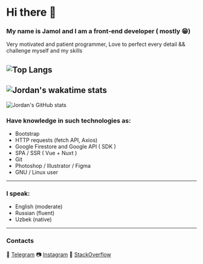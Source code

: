 # Hi there 👋

### My name is Jamol and I am a front-end developer ( mostly 😁)
Very motivated and patient programmer,
Love to perfect every detail && challenge myself and my skills

![Top Langs](https://github-readme-stats.vercel.app/api/top-langs/?username=random-jordan)
------
![Jordan's wakatime stats](https://github-readme-stats.vercel.app/api/wakatime?username=jorban)
------
![Jordan's GitHub stats](https://github-readme-stats.vercel.app/api?username=random-jordan&show_icons=true)
 
 ### Have knowledge in such technologies as:
  - Bootstrap
  - HTTP requests (fetch API, Axios)
  - Google Firestore and Google API ( SDK )
  - SPA / SSR ( Vue + Nuxt )
  - Git
  - Photoshop / Illustrator / Figma
  - GNU / Linux user
  
  -------------------------------
### I speak:
 - English (moderate)
 - Russian (fluent)
 - Uzbek (native)
 ------------------------------------
 ### Contacts
  💬 [Telegram](https://t.me/jor_ban)
  📷 [Instagram](https://www.instagram.com/chady_yes/)
  🤔 [StackOverflow](https://stackoverflow.com/users/13272986/)
